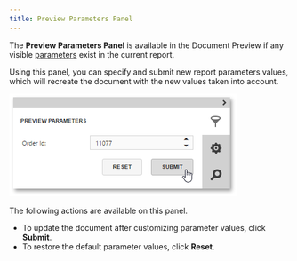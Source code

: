 ```yaml
---
title: Preview Parameters Panel
---
```

The **Preview Parameters Panel** is available in the Document Preview if any visible [parameters](../../../../interface-elements-for-web/articles/report-designer/creating-reports/providing-data/report-parameters.md) exist in the current report.

Using this panel, you can specify and submit new report parameters values, which will recreate the document with the new values taken into account.

![web-report-designer-preview-parameters-panel](../../../images/Img24668.png)

The following actions are available on this panel.
* To update the document after customizing parameter values, click **Submit**.
* To restore the default parameter values, click **Reset**.